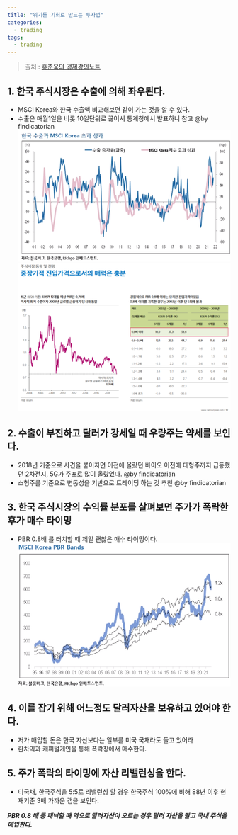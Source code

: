 ```yaml
---
title: "위기를 기회로 만드는 투자법"
categories:
  - trading
tags:
  - trading
---
```


> 출처 : [홍춘욱의 경제강의노트](https://www.youtube.com/watch?v=I8dyBEPTzRc)

## 1. 한국 주식시장은 수출에 의해 좌우된다. 
- MSCI Korea와 한국 수출액 비교해보면 같이 가는 것을 알 수 있다.
- 수출은 매월1일을 비롯 10일단위로 끊어서 통계청에서 발표하니 참고 @by findicatorian
![alt text](assets/posts/2021-12-26-invest-against-crash/mscikorea-with-koreanexport.png)
![삼성증권2019전망](assets/posts/2021-12-26-invest-against-crash/samsungpop-pbr0.8.png)


## 2. 수출이 부진하고 달러가 강세일 때 우량주는 약세를 보인다.
- 2018년 기준으로 사견을 붙이자면 이전에 올랐던 바이오 이전에 대형주까지 급등했던 2차전지, 5G가 주포로 많이 올랐었다.  @by findicatorian
- 소형주를 기준으로 변동성을 기반으로 트레이딩 하는 것 추천 @by findicatorian

## 3. 한국 주식시장의 수익률 분포를 살펴보면 주가가 폭락한 후가 매수 타이밍 
- PBR 0.8배 를 터치할 때 제일 괜찮은 매수 타이밍이다. 
![PBR 0.8배](assets/posts/2021-12-26-invest-against-crash/mskorea-pbr.png)

## 4. 이를 잡기 위해 어느정도 달러자산을 보유하고 있어야 한다. 
- 저가 매입할 돈은 한국 자산보다는 일부를 미국 국채라도 들고 있어라 
- 환차익과 캐피털게인을 통해 폭락장에서 매수한다.
 
## 5. 주가 폭락의 타이밍에 자산 리밸런싱을 한다.
- 미국채, 한국주식을 5:5로 리밸런싱 할 경우 한국주식 100%에 비해 88년 이후 현재기준 3배 가까운 갭을 보인다.

**_PBR 0.8 배 등 패닉할 때 역으로 달러자산이 오르는 경우 달러 자산을 팔고 국내 주식을 매입한다._**
